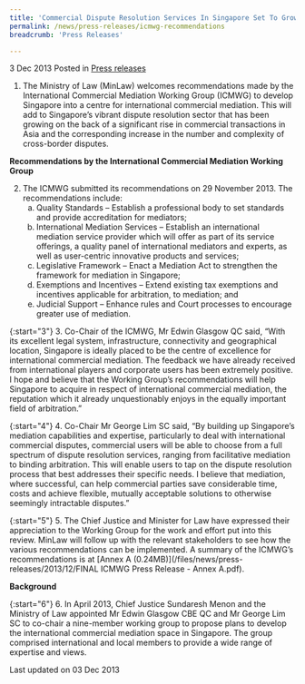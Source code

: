 ```yaml
---
title: 'Commercial Dispute Resolution Services In Singapore Set To Grow'
permalink: /news/press-releases/icmwg-recommendations
breadcrumb: 'Press Releases'

---
```



3 Dec 2013 Posted in [Press releases](/news/press-releases)

1. The Ministry of Law (MinLaw) welcomes recommendations made by the International Commercial Mediation Working Group (ICMWG) to develop Singapore into a centre for international commercial mediation.  This will add to Singapore’s vibrant dispute resolution sector that has been growing on the back of a significant rise in commercial transactions in Asia and the corresponding increase in the number and complexity of cross-border disputes.

**Recommendations by the International Commercial Mediation Working Group**

<ol start="2">
<li> The ICMWG submitted its recommendations on 29 November 2013.  The recommendations include:

<ol style="list-style-type: lower-alpha;">
<li>Quality Standards – Establish a professional body to set standards and provide accreditation for mediators; </li>
<li>International Mediation Services – Establish an international mediation service provider which will offer as part of its service offerings, a quality panel of international mediators and experts, as well as user-centric innovative products and services; </li>
<li>Legislative Framework – Enact a Mediation Act to strengthen the framework for mediation in Singapore; </li>
<li>Exemptions and Incentives – Extend existing tax exemptions and incentives applicable for arbitration, to mediation; and </li>
<li>Judicial Support – Enhance rules and Court processes to encourage greater use of mediation.</li>

</ol>


</li>

</ol>

{:start="3"}
3. Co-Chair of the ICMWG, Mr Edwin Glasgow QC said, “With its excellent legal system, infrastructure, connectivity and geographical location, Singapore is ideally placed to be the centre of excellence for international commercial mediation.  The feedback we have already received from international players and corporate users has been extremely positive. I hope and believe that the Working Group’s recommendations will help Singapore to acquire in respect of international commercial mediation, the reputation which it already unquestionably enjoys in the equally important field of arbitration.”

{:start="4"}
4. Co-Chair Mr George Lim SC said, “By building up Singapore’s mediation capabilities and expertise, particularly to deal with international commercial disputes, commercial users will be able to choose from a full spectrum of dispute resolution services, ranging from facilitative mediation to binding arbitration.  This will enable users to tap on the dispute resolution process that best addresses their specific needs.  I believe that mediation, where successful, can help commercial parties save considerable time, costs and achieve flexible, mutually acceptable solutions to otherwise seemingly intractable disputes.”


{:start="5"}
5. The Chief Justice and Minister for Law have expressed their appreciation to the Working Group for the work and effort put into this review.  MinLaw will follow up with the relevant stakeholders to see how the various recommendations can be implemented.  A summary of the ICMWG’s recommendations is at [Annex A (0.24MB)](/files/news/press-releases/2013/12/FINAL ICMWG Press Release - Annex A.pdf).

**Background**

{:start="6"}
6. In April 2013, Chief Justice Sundaresh Menon and the Ministry of Law appointed Mr Edwin Glasgow CBE QC and Mr George Lim SC to co-chair a nine-member working group to propose plans to develop the international commercial mediation space in Singapore.  The group comprised international and local members to provide a wide range of expertise and views. 


<p class="right-side-updated">Last updated on 03 Dec 2013</p>
